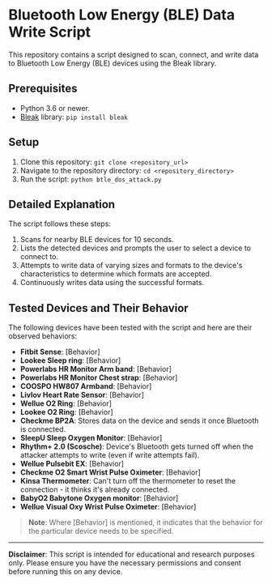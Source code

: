 
# Bluetooth Low Energy (BLE) Data Write Script

This repository contains a script designed to scan, connect, and write data to Bluetooth Low Energy (BLE) devices using the Bleak library.

## Prerequisites

- Python 3.6 or newer.
- [Bleak](https://github.com/hbldh/bleak) library: `pip install bleak`

## Setup

1. Clone this repository: `git clone <repository_url>`
2. Navigate to the repository directory: `cd <repository_directory>`
3. Run the script: `python btle_dos_attack.py`

## Detailed Explanation

The script follows these steps:

1. Scans for nearby BLE devices for 10 seconds.
2. Lists the detected devices and prompts the user to select a device to connect to.
3. Attempts to write data of varying sizes and formats to the device's characteristics to determine which formats are accepted.
4. Continuously writes data using the successful formats.

## Tested Devices and Their Behavior

The following devices have been tested with the script and here are their observed behaviors:

- **Fitbit Sense**: [Behavior]
- **Lookee Sleep ring**: [Behavior]
- **Powerlabs HR Monitor Arm band**: [Behavior]
- **Powerlabs HR Monitor Chest strap**: [Behavior]
- **COOSPO HW807 Armband**: [Behavior]
- **Livlov Heart Rate Sensor**: [Behavior]
- **Wellue O2 Ring**: [Behavior]
- **Lookee O2 Ring**: [Behavior]
- **Checkme BP2A**: Stores data on the device and sends it once Bluetooth is connected.
- **SleepU Sleep Oxygen Monitor**: [Behavior]
- **Rhythm+ 2.0 (Scosche)**: Device's Bluetooth gets turned off when the attacker attempts to write (even if write attempts fail).
- **Wellue Pulsebit EX**: [Behavior]
- **Checkme O2 Smart Wrist Pulse Oximeter**: [Behavior]
- **Kinsa Thermometer**: Can't turn off the thermometer to reset the connection - it thinks it's already connected.
- **BabyO2 Babytone Oxygen monitor**: [Behavior]
- **Wellue Visual Oxy Wrist Pulse Oximeter**: [Behavior]

> **Note**: Where [Behavior] is mentioned, it indicates that the behavior for the particular device needs to be specified.

---

**Disclaimer**: This script is intended for educational and research purposes only. Please ensure you have the necessary permissions and consent before running this on any device.
